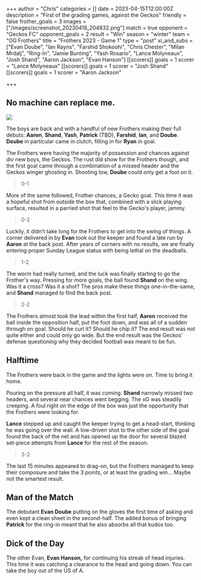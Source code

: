 +++
author = "Chris"
categories = []
date = 2023-04-15T12:00:00Z
description = "First of the grading games, against the Geckos"
friendly = false
frother_goals = 3
images = ["/images/screenshot_20230416_204832.png"]
match = true
opponent = "Geckos FC"
opponent_goals = 2
result = "Win"
season = "winter"
team = "OG Frothers"
title = "Frothers 2023 - Game 1"
type = "post"
xi_and_subs = ["Evan Doube", "Ian Rayns", "Farshid Shokoohi", "Chris Chester", "Milan Mrdalj", "Ring-In", "Jamie Bunting", "Yash Rosario", "Lance Molyneaux", "Josh Shand", "Aaron Jackson", "Evan Hanson"]
[[scorers]]
goals = 1
scorer = "Lance Molyneaux"
[[scorers]]
goals = 1
scorer = "Josh Shand"
[[scorers]]
goals = 1
scorer = "Aaron Jackson"

+++
## No machine can replace me.

![](/images/screenshot_20230416_204832.png)

The boys are back and with a handful of new Frothers making their full debuts: **Aaron**, **Shand**, **Yash**, **Patrick** (TBD), **Farshid**, **Ian**, and **Doube**. **Doube** in particular came in clutch, filling in for **Ryan** in goal.

The Frothers were having the majority of possession and chances against div new boys, the Geckos. The rust did show for the Frothers though, and the first goal came through a combination of a missed header and the Geckos winger ghosting in. Shooting low, **Doube** could only get a foot on it.

> 0-1

More of the same followed, Frother chances, a Gecko goal. This time it was a hopeful shot from outside the box that, combined with a slick playing surface, resulted in a parried shot that feel to the Gecko's player, jammy.

> 0-2

Luckily, it didn't take long for the Frothers to get into the swing of things. A corner delivered in by **Evan** took out the keeper and found a late run by **Aaron** at the back post. After years of corners with no results, we are finally entering proper Sunday League status with being lethal on the deadballs.

> 1-2

The worm had really turned, and the luck was finally starting to go the Frother's way. Pressing for more goals, the ball found **Shand** on the wing. Was it a cross? Was it a shot? The pros make these things one-in-the-same, and **Shand** managed to find the back post.

> 2-2

The Frothers almost took the lead within the first half, **Aaron** received the ball inside the opposition half, put the foot down, and was all of a sudden through on goal. Should he curl it? Should he chip it? The end result was not quite either and could only go wide. But the end result was the Geckos' defense questioning why they decided football was meant to be fun.

## Halftime

The Frothers were back in the game and the lights were on. Time to bring it home.

Pouring on the pressure all half, it was coming. **Shand** narrowly missed two headers, and several near chances went begging. The xG was steadily creeping. A foul right on the edge of the box was just the opportunity that the Frothers were looking for.

**Lance** stepped up and caught the keeper trying to get a head-start, thinking he was going over the wall. A low-driven shot to the other side of the goal found the back of the net and has opened up the door for several blazed set-piece attempts from **Lance** for the rest of the season.

> 3-2

The last 15 minutes appeared to drag-on, but the Frothers managed to keep their composure and take the 3 points, or at least the grading win... Maybe not the smartest result.

## Man of the Match

The debutant **Evan Doube** putting on the gloves the first time of asking and even kept a clean sheet in the second-half. The added bonus of bringing **Patrick** for the ring-in meant that he also absorbs all that kudos too.

## Dick of the Day

The other Evan, **Evan Hanson,** for continuing his streak of head injuries. This time it was catching a clearance to the head and going down. You can take the boy out of the US of A.